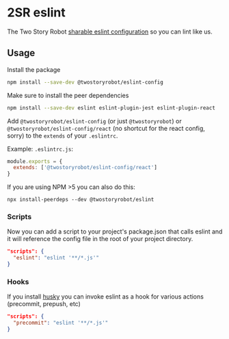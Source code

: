 # 2SR eslint

The Two Story Robot [sharable eslint configuration](https://eslint.org/docs/developer-guide/shareable-configs#using-a-shareable-config)
so you can lint like us.

## Usage

Install the package

```bash
npm install --save-dev @twostoryrobot/eslint-config
```

Make sure to install the peer dependencies

```bash
npm install --save-dev eslint eslint-plugin-jest eslint-plugin-react
```

Add `@twostoryrobot/eslint-config` (or just `@twostoryrobot`) or
`@twostoryrobot/eslint-config/react` (no shortcut for the react config, sorry)
to the `extends` of your `.eslintrc`.

Example: `.eslintrc.js`:

```javascript
module.exports = {
  extends: ['@twostoryrobot/eslint-config/react']
}
```

If you are using NPM >5 you can also do this:

    npx install-peerdeps --dev @twostoryrobot/eslint

### Scripts

Now you can add a script to your project's package.json that calls eslint and
it will reference the config file in the root of your project directory.

```json
"scripts": {
  "eslint": "eslint '**/*.js'"
}
```

### Hooks

If you install [husky](https://github.com/typicode/husky) you can invoke eslint
as a hook for various actions (precommit, prepush, etc)

```json
"scripts": {
  "precommit": "eslint '**/*.js'"
}
```
